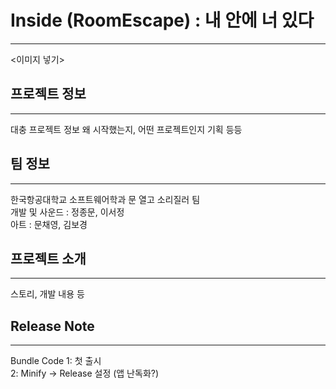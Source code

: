 # Inside (RoomEscape) : 내 안에 너 있다
- - -
<이미지 넣기>

## 프로젝트 정보
- - -
대충 프로젝트 정보
왜 시작했는지, 어떤 프로젝트인지 기획 등등


## 팀 정보
- - -
한국항공대학교 소프트웨어학과 문 열고 소리질러 팀   
개발 및 사운드 : 정종문, 이서정   
아트 : 문채영, 김보경   


## 프로젝트 소개
- - -
스토리, 개발 내용 등

## Release Note
---
Bundle Code
 1: 첫 출시   
 2: Minify -> Release 설정 (앱 난독화?)
